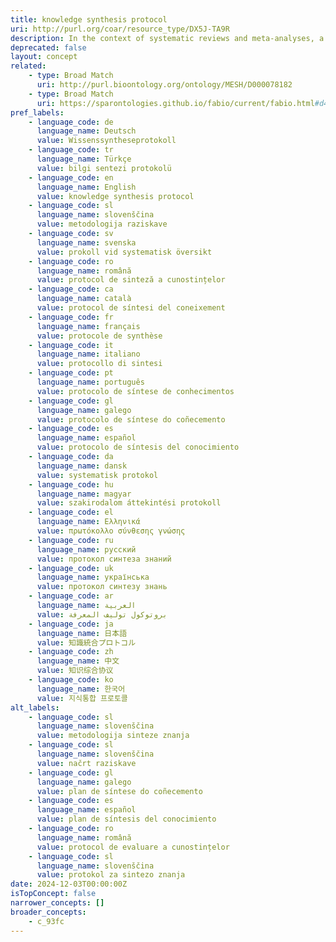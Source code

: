 ```yaml
---
title: knowledge synthesis protocol
uri: http://purl.org/coar/resource_type/DX5J-TA9R
description: In the context of systematic reviews and meta-analyses, a protocol is a document that presents an explicit plan for a systematic review. The protocol details the rationale and a priori methodological and analytical approach of the review. https://www.bmj.com/content/349/bmj.g7647
deprecated: false
layout: concept
related:
    - type: Broad Match
      uri: http://purl.bioontology.org/ontology/MESH/D000078182
    - type: Broad Match
      uri: https://sparontologies.github.io/fabio/current/fabio.html#d4e5605
pref_labels:
    - language_code: de
      language_name: Deutsch
      value: Wissenssyntheseprotokoll
    - language_code: tr
      language_name: Türkçe
      value: bilgi sentezi protokolü
    - language_code: en
      language_name: English
      value: knowledge synthesis protocol
    - language_code: sl
      language_name: slovenščina
      value: metodologija raziskave
    - language_code: sv
      language_name: svenska
      value: prokoll vid systematisk översikt
    - language_code: ro
      language_name: română
      value: protocol de sinteză a cunostințelor
    - language_code: ca
      language_name: català
      value: protocol de síntesi del coneixement
    - language_code: fr
      language_name: français
      value: protocole de synthèse
    - language_code: it
      language_name: italiano
      value: protocollo di sintesi
    - language_code: pt
      language_name: português
      value: protocolo de síntese de conhecimentos
    - language_code: gl
      language_name: galego
      value: protocolo de síntese do coñecemento
    - language_code: es
      language_name: español
      value: protocolo de síntesis del conocimiento
    - language_code: da
      language_name: dansk
      value: systematisk protokol
    - language_code: hu
      language_name: magyar
      value: szakirodalom áttekintési protokoll
    - language_code: el
      language_name: Ελληνικά
      value: πρωτόκολλο σύνθεσης γνώσης
    - language_code: ru
      language_name: русский
      value: протокол синтеза знаний
    - language_code: uk
      language_name: українська
      value: протокол синтезу знань
    - language_code: ar
      language_name: العربية
      value: بروتوكول توليف المعرفة
    - language_code: ja
      language_name: 日本語
      value: 知識統合プロトコル
    - language_code: zh
      language_name: 中文
      value: 知识综合协议
    - language_code: ko
      language_name: 한국어
      value: 지식통합 프로토콜
alt_labels:
    - language_code: sl
      language_name: slovenščina
      value: metodologija sinteze znanja
    - language_code: sl
      language_name: slovenščina
      value: načrt raziskave
    - language_code: gl
      language_name: galego
      value: plan de síntese do coñecemento
    - language_code: es
      language_name: español
      value: plan de síntesis del conocimiento
    - language_code: ro
      language_name: română
      value: protocol de evaluare a cunostințelor
    - language_code: sl
      language_name: slovenščina
      value: protokol za sintezo znanja
date: 2024-12-03T00:00:00Z
isTopConcept: false
narrower_concepts: []
broader_concepts:
    - c_93fc
---
```


